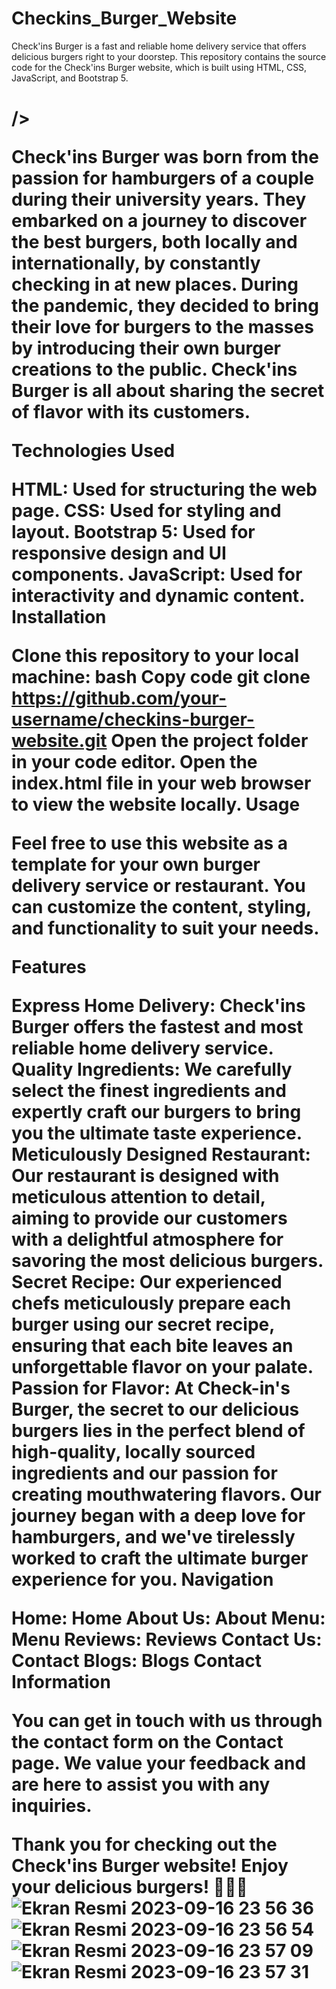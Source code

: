 # Checkins_Burger_Website


Check'ins Burger is a fast and reliable home delivery service that offers delicious burgers right to your doorstep. This repository contains the source code for the Check'ins Burger website, which is built using HTML, CSS, JavaScript, and Bootstrap 5.

<h1><About Check'ins Burger>/>

Check'ins Burger was born from the passion for hamburgers of a couple during their university years. They embarked on a journey to discover the best burgers, both locally and internationally, by constantly checking in at new places. During the pandemic, they decided to bring their love for burgers to the masses by introducing their own burger creations to the public. Check'ins Burger is all about sharing the secret of flavor with its customers.

Technologies Used

HTML: Used for structuring the web page.
CSS: Used for styling and layout.
Bootstrap 5: Used for responsive design and UI components.
JavaScript: Used for interactivity and dynamic content.
Installation

Clone this repository to your local machine:
bash
Copy code
git clone https://github.com/your-username/checkins-burger-website.git
Open the project folder in your code editor.
Open the index.html file in your web browser to view the website locally.
Usage

Feel free to use this website as a template for your own burger delivery service or restaurant. You can customize the content, styling, and functionality to suit your needs.

Features

Express Home Delivery: Check'ins Burger offers the fastest and most reliable home delivery service.
Quality Ingredients: We carefully select the finest ingredients and expertly craft our burgers to bring you the ultimate taste experience.
Meticulously Designed Restaurant: Our restaurant is designed with meticulous attention to detail, aiming to provide our customers with a delightful atmosphere for savoring the most delicious burgers.
Secret Recipe: Our experienced chefs meticulously prepare each burger using our secret recipe, ensuring that each bite leaves an unforgettable flavor on your palate.
Passion for Flavor: At Check-in's Burger, the secret to our delicious burgers lies in the perfect blend of high-quality, locally sourced ingredients and our passion for creating mouthwatering flavors. Our journey began with a deep love for hamburgers, and we've tirelessly worked to craft the ultimate burger experience for you.
Navigation

Home: Home
About Us: About
Menu: Menu
Reviews: Reviews
Contact Us: Contact
Blogs: Blogs
Contact Information

You can get in touch with us through the contact form on the Contact page. We value your feedback and are here to assist you with any inquiries.

Thank you for checking out the Check'ins Burger website! Enjoy your delicious burgers! 🍔🍟🥤
![Ekran Resmi 2023-09-16 23 56 36](https://github.com/ummugulsumcekin/Checkins_Burger_Website/assets/102469765/9e6db238-3410-4821-b145-798c376e90f8)
![Ekran Resmi 2023-09-16 23 56 54](https://github.com/ummugulsumcekin/Checkins_Burger_Website/assets/102469765/447480d6-9e76-4b3c-bdc2-3144eebd30b1)
![Ekran Resmi 2023-09-16 23 57 09](https://github.com/ummugulsumcekin/Checkins_Burger_Website/assets/102469765/7e106a9a-df14-48ee-9378-40124918ba30)
![Ekran Resmi 2023-09-16 23 57 31](https://github.com/ummugulsumcekin/Checkins_Burger_Website/assets/102469765/763ea105-f86a-4ede-8155-72dd0ad04633)
